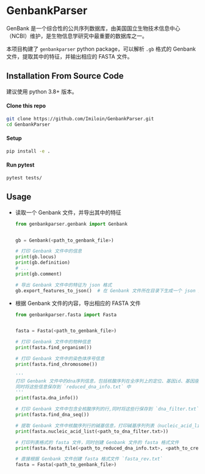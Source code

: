 # GenbankParser

GenBank 是一个综合性的公共序列数据库，由美国国立生物技术信息中心（NCBI）维护，是生物信息学研究中最重要的数据库之一。

本项目构建了 `genbankparser` python package，可以解析 `.gb` 格式的 Genbank 文件，提取其中的特征，并输出相应的 FASTA 文件。



## Installation From Source Code

建议使用 python 3.8+ 版本。

#### Clone this repo

```bash
git clone https://github.com/Imiloin/GenbankParser.git
cd GenbankParser
```

#### Setup

```bash
pip install -e .
```

#### Run pytest

```bash
pytest tests/
```



## Usage

+ 读取一个 Genbank 文件，并导出其中的特征
    ```python
    from genbankparser.genbank import Genbank

    
    gb = Genbank(<path_to_genbank_file>)
    
    # 打印 Genbank 文件中的信息
    print(gb.locus)
    print(gb.definition)
    # ...
    print(gb.comment)
    
    # 导出 Genbank 文件中的特征为 json 格式
    gb.export_features_to_json()  # 在 Genbank 文件所在目录下生成一个 json 文件
    ```

+ 根据 Genbank 文件的内容，导出相应的 FASTA 文件
    ```python
    from genbankparser.fasta import Fasta

    
    fasta = Fasta(<path_to_genbank_file>)
    
    # 打印 Genbank 文件中的物种信息
    print(fasta.find_organism())
    
    # 打印 Genbank 文件中的染色体序号信息
    print(fasta.find_chromosome())
    
    ''' 
    打印 Genbank 文件中的dna序列信息，包括核酸序列在全序列上的定位、基因id、基因座id
    同时将这些信息保存到 `reduced_dna_info.txt` 中
    '''
    print(fasta.dna_info())
    
    # 打印 Genbank 文件中包含全核酸序列的行,同时将这些行保存到 `dna_filter.txt` 中
    print(fasta.find_dna_seq())
    
    # 提取 Genbank 文件中核酸序列行的碱基信息，打印碱基序列列表（nucleic_acid_list）
    print(fasta.nucleic_acid_list(<path_to_dna_filter.txt>))
    
    # 打印列表格式的 fasta 文件，同时创建 Genbank 文件的 fasta 格式文件
    print(fasta.fasta_file(<path_to_reduced_dna_info.txt>, <path_to_create_fasta_file>, nucleic_acid_list))
    
    # 直接根据 Genbank 文件创建 fasta 格式文件 `fasta_rev.txt`
    fasta = Fasta(<path_to_genbank_file>)
    ```
